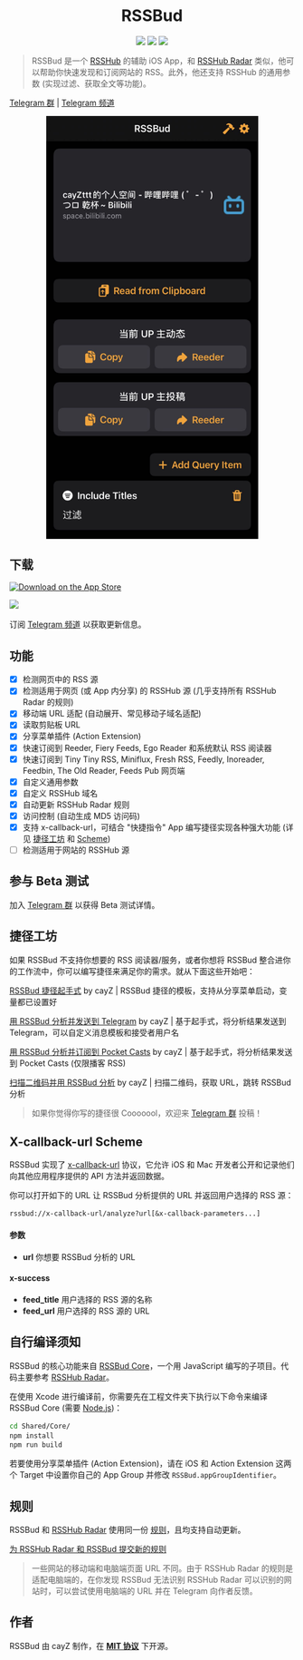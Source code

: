 <h1 align=center>RSSBud</h1>

<p align=center>
<a href="https://developer.apple.com/swift"><img src="https://img.shields.io/badge/swift-5.3-fe562e?style=flat-square"></a>
<a href="https://developer.apple.com/ios"><img src="https://img.shields.io/badge/iOS-14%2B-blue?style=flat-square"></a>
<a href="https://github.com/Cay-Zhang/SwiftSpeech/blob/master/LICENSE"><img src="http://img.shields.io/badge/license-MIT-lightgrey.svg?style=flat-square"></a>
</p>

> RSSBud 是一个 [RSSHub](https://github.com/DIYgod/RSSHub) 的辅助 iOS App，和 [RSSHub Radar](https://github.com/DIYgod/RSSHub-Radar) 类似，他可以帮助你快速发现和订阅网站的 RSS。此外，他还支持 RSSHub 的通用参数 (实现过滤、获取全文等功能)。

[Telegram 群](https://t.me/RSSBud_Discussion) | [Telegram 频道](https://t.me/RSSBud)

<p align=center>
<img src="Readme Assets/RSSBud.jpg" align=center width="375">
</p>

## 下载

<a href="https://apps.apple.com/cn/app/rssbud/id1531443645?itsct=apps_box&amp;itscg=30200"><img src="https://tools.applemediaservices.com/api/badges/download-on-the-app-store/black/zh-CN?size=250x83&amp;releaseDate=1605052800&h=3dc9b44d4b825017f8746f19cec2b07f" alt="Download on the App Store" width="200"></a>

<img src="https://tools-qr-production.s3.amazonaws.com/output/apple-toolbox/dace82ddc6942d582d27ad4d2ba31d58/c6e9f5d0-cee7-4523-ac64-ca89de19e8dc.png" width="200">

订阅 [Telegram 频道](https://t.me/RSSBud) 以获取更新信息。

## 功能
- [x] 检测网页中的 RSS 源
- [x] 检测适用于网页 (或 App 内分享) 的 RSSHub 源 (几乎支持所有 RSSHub Radar 的规则)
- [x] 移动端 URL 适配 (自动展开、常见移动子域名适配)
- [x] 读取剪贴板 URL
- [x] 分享菜单插件 (Action Extension)
- [x] 快速订阅到 Reeder, Fiery Feeds, Ego Reader 和系统默认 RSS 阅读器
- [x] 快速订阅到 Tiny Tiny RSS, Miniflux, Fresh RSS, Feedly, Inoreader, Feedbin, The Old Reader, Feeds Pub 网页端
- [x] 自定义通用参数
- [x] 自定义 RSSHub 域名
- [x] 自动更新 RSSHub Radar 规则
- [x] 访问控制 (自动生成 MD5 访问码)
- [x] 支持 x-callback-url，可结合 "快捷指令" App 编写捷径实现各种强大功能 (详见 [捷径工坊](#捷径工坊) 和 [Scheme](#x-callback-url-scheme))
- [ ] 检测适用于网站的 RSSHub 源

## 参与 Beta 测试
加入 [Telegram 群](https://t.me/RSSBud_Discussion) 以获得 Beta 测试详情。

## 捷径工坊
如果 RSSBud 不支持你想要的 RSS 阅读器/服务，或者你想将 RSSBud 整合进你的工作流中，你可以编写捷径来满足你的需求。就从下面这些开始吧：

[RSSBud 捷径起手式](https://www.icloud.com/shortcuts/55ca2d7e3ee748ceb27cb759bf23f622) by cayZ | RSSBud 捷径的模板，支持从分享菜单启动，变量都已设置好

[用 RSSBud 分析并发送到 Telegram](https://www.icloud.com/shortcuts/c18bd2d4ef71427ab2b25f397a920067) by cayZ | 基于起手式，将分析结果发送到 Telegram，可以自定义消息模板和接受者用户名

[用 RSSBud 分析并订阅到 Pocket Casts](https://www.icloud.com/shortcuts/1eb2893bd14743f3a85db1a8f1aa43c3) by cayZ | 基于起手式，将分析结果发送到 Pocket Casts (仅限播客 RSS)

[扫描二维码并用 RSSBud 分析](https://www.icloud.com/shortcuts/0f95219b79b14afb92f299a8a2889baf) by cayZ | 扫描二维码，获取 URL，跳转 RSSBud 分析

> 如果你觉得你写的捷径很 Cooooool，欢迎来 [Telegram 群](https://t.me/RSSBud_Discussion) 投稿！

## X-callback-url Scheme
RSSBud 实现了 [x-callback-url](http://x-callback-url.com/) 协议，它允许 iOS 和 Mac 开发者公开和记录他们向其他应用程序提供的 API 方法并返回数据。

你可以打开如下的 URL 让 RSSBud 分析提供的 URL 并返回用户选择的 RSS 源：
```
rssbud://x-callback-url/analyze?url[&x-callback-parameters...]
```

#### 参数
- **url** 你想要 RSSBud 分析的 URL
#### x-success
- **feed_title** 用户选择的 RSS 源的名称
- **feed_url** 用户选择的 RSS 源的 URL

## 自行编译须知
RSSBud 的核心功能来自 [RSSBud Core](https://github.com/Cay-Zhang/RSSBud/tree/main/Shared/Core)，一个用 JavaScript 编写的子项目。代码主要参考 [RSSHub Radar](https://github.com/DIYgod/RSSHub-Radar)。

在使用 Xcode 进行编译前，你需要先在工程文件夹下执行以下命令来编译 RSSBud Core (需要 [Node.js](https://nodejs.org/zh-cn/))：
```sh
cd Shared/Core/
npm install
npm run build
```

若要使用分享菜单插件 (Action Extension)，请在 iOS 和 Action Extension 这两个 Target 中设置你自己的 App Group 并修改 `RSSBud.appGroupIdentifier`。

## 规则
RSSBud 和 [RSSHub Radar](https://github.com/DIYgod/RSSHub-Radar) 使用同一份 [规则](https://github.com/DIYgod/RSSHub/blob/master/assets/radar-rules.js)，且均支持自动更新。

[为 RSSHub Radar 和 RSSBud 提交新的规则](https://docs.rsshub.app/joinus/#ti-jiao-xin-de-rsshub-radar-gui-ze)

> 一些网站的移动端和电脑端页面 URL 不同。由于 RSSHub Radar 的规则是适配电脑端的，在你发现 RSSBud 无法识别 RSSHub Radar 可以识别的网站时，可以尝试使用电脑端的 URL 并在 Telegram 向作者反馈。

## 作者
RSSBud 由 cayZ 制作，在 **[MIT 协议](https://choosealicense.com/licenses/mit/)** 下开源。
